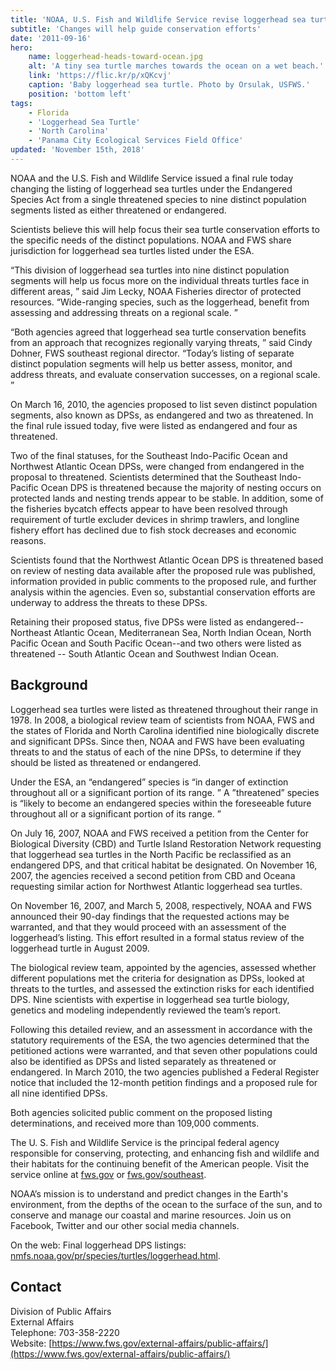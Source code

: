 ```yaml
---
title: 'NOAA, U.S. Fish and Wildlife Service revise loggerhead sea turtle listing'
subtitle: 'Changes will help guide conservation efforts'
date: '2011-09-16'
hero:
    name: loggerhead-heads-toward-ocean.jpg
    alt: 'A tiny sea turtle marches towards the ocean on a wet beach.'
    link: 'https://flic.kr/p/xQKcvj'
    caption: 'Baby loggerhead sea turtle. Photo by Orsulak, USFWS.'
    position: 'bottom left'
tags:
    - Florida
    - 'Loggerhead Sea Turtle'
    - 'North Carolina'
    - 'Panama City Ecological Services Field Office'
updated: 'November 15th, 2018'
---
```


NOAA and the U.S. Fish and Wildlife Service issued a final rule today changing the listing of loggerhead sea turtles under the Endangered Species Act from a single threatened species to nine distinct population segments listed as either threatened or endangered.

Scientists believe this will help focus their sea turtle conservation efforts to the specific needs of the distinct populations. NOAA and FWS share jurisdiction for loggerhead sea turtles listed under the ESA.

“This division of loggerhead sea turtles into nine distinct population segments will help us focus more on the individual threats turtles face in different areas, ” said Jim Lecky, NOAA Fisheries director of protected resources. “Wide-ranging species, such as the loggerhead, benefit from assessing and addressing threats on a regional scale. ”

“Both agencies agreed that loggerhead sea turtle conservation benefits from an approach that recognizes regionally varying threats, ” said Cindy Dohner, FWS southeast regional director. “Today’s listing of separate distinct population segments will help us better assess, monitor, and address threats, and evaluate conservation successes, on a regional scale. ”

On March 16, 2010, the agencies proposed to list seven distinct population segments, also known as DPSs, as endangered and two as threatened. In the final rule issued today, five were listed as endangered and four as threatened.

Two of the final statuses, for the Southeast Indo-Pacific Ocean and Northwest Atlantic Ocean DPSs, were changed from endangered in the proposal to threatened. Scientists determined that the Southeast Indo-Pacific Ocean DPS is threatened because the majority of nesting occurs on protected lands and nesting trends appear to be stable. In addition, some of the fisheries bycatch effects appear to have been resolved through requirement of turtle excluder devices in shrimp trawlers, and longline fishery effort has declined due to fish stock decreases and economic reasons.

Scientists found that the Northwest Atlantic Ocean DPS is threatened based on review of nesting data available after the proposed rule was published, information provided in public comments to the proposed rule, and further analysis within the agencies. Even so, substantial conservation efforts are underway to address the threats to these DPSs.

Retaining their proposed status, five DPSs were listed as endangered--Northeast Atlantic Ocean, Mediterranean Sea, North Indian Ocean, North Pacific Ocean and South Pacific Ocean--and two others were listed as threatened -- South Atlantic Ocean and Southwest Indian Ocean.

## Background

Loggerhead sea turtles were listed as threatened throughout their range in 1978. In 2008, a biological review team of scientists from NOAA, FWS and the states of Florida and North Carolina identified nine biologically discrete and significant DPSs. Since then, NOAA and FWS have been evaluating threats to and the status of each of the nine DPSs, to determine if they should be listed as threatened or endangered.

Under the ESA, an “endangered” species is “in danger of extinction throughout all or a significant portion of its range. ” A ”threatened” species is “likely to become an endangered species within the foreseeable future throughout all or a significant portion of its range. ”

On July 16, 2007, NOAA and FWS received a petition from the Center for Biological Diversity (CBD) and Turtle Island Restoration Network requesting that loggerhead sea turtles in the North Pacific be reclassified as an endangered DPS, and that critical habitat be designated. On November 16, 2007, the agencies received a second petition from CBD and Oceana requesting similar action for Northwest Atlantic loggerhead sea turtles.

On November 16, 2007, and March 5, 2008, respectively, NOAA and FWS announced their 90-day findings that the requested actions may be warranted, and that they would proceed with an assessment of the loggerhead’s listing. This effort resulted in a formal status review of the loggerhead turtle in August 2009.

The biological review team, appointed by the agencies, assessed whether different populations met the criteria for designation as DPSs, looked at threats to the turtles, and assessed the extinction risks for each identified DPS. Nine scientists with expertise in loggerhead sea turtle biology, genetics and modeling independently reviewed the team’s report.

Following this detailed review, and an assessment in accordance with the statutory requirements of the ESA, the two agencies determined that the petitioned actions were warranted, and that seven other populations could also be identified as DPSs and listed separately as threatened or endangered. In March 2010, the two agencies published a Federal Register notice that included the 12-month petition findings and a proposed rule for all nine identified DPSs.

Both agencies solicited public comment on the proposed listing determinations, and received more than 109,000 comments.

The U. S. Fish and Wildlife Service is the principal federal agency responsible for conserving, protecting, and enhancing fish and wildlife and their habitats for the continuing benefit of the American people. Visit the service online at [fws.gov](https://www.fws.gov) or [fws.gov/southeast](https://www.fws.gov/southeast).

NOAA’s mission is to understand and predict changes in the Earth's environment, from the depths of the ocean to the surface of the sun, and to conserve and manage our coastal and marine resources. Join us on Facebook, Twitter and our other social media channels.

On the web: Final loggerhead DPS listings: [nmfs.noaa.gov/pr/species/turtles/loggerhead.html](http://www.nmfs.noaa.gov/pr/species/turtles/loggerhead.html).

## Contact

Division of Public Affairs  
External Affairs  
Telephone: 703-358-2220  
Website: [https://www.fws.gov/external-affairs/public-affairs/](https://www.fws.gov/external-affairs/public-affairs/)
